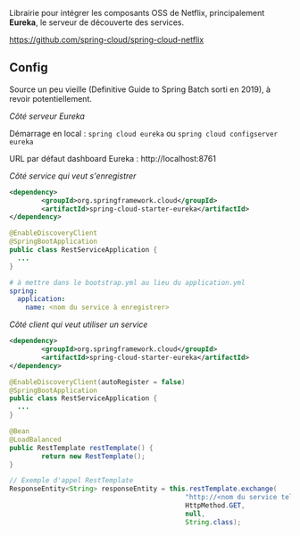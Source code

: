 Librairie pour intégrer les composants OSS de Netflix, principalement **Eureka**, le serveur de découverte des services.

https://github.com/spring-cloud/spring-cloud-netflix

## Config

Source un peu vieille (Definitive Guide to Spring Batch sorti en 2019), à revoir potentiellement.

*Côté serveur Eureka*

Démarrage en local : `spring cloud eureka` ou `spring cloud configserver eureka`

URL par défaut dashboard Eureka : http://localhost:8761

*Côté service qui veut s'enregistrer*

```xml
<dependency>
        <groupId>org.springframework.cloud</groupId>
        <artifactId>spring-cloud-starter-eureka</artifactId>
</dependency>
```

```java
@EnableDiscoveryClient
@SpringBootApplication
public class RestServiceApplication {
  ...
}
```

```yml
# à mettre dans le bootstrap.yml au lieu du application.yml
spring:
  application:
    name: <nom du service à enregistrer>
```

*Côté client qui veut utiliser un service*

```xml
<dependency>
        <groupId>org.springframework.cloud</groupId>
        <artifactId>spring-cloud-starter-eureka</artifactId>
</dependency>
```

```java
@EnableDiscoveryClient(autoRegister = false)
@SpringBootApplication
public class RestServiceApplication {
  ...
}

@Bean
@LoadBalanced
public RestTemplate restTemplate() {
        return new RestTemplate();
}

// Exemple d'appel RestTemplate
ResponseEntity<String> responseEntity = this.restTemplate.exchange(
                                            "http://<nom du service tel que enregistré dans Eureka>/<endpoint REST>",
                                            HttpMethod.GET,
                                            null,
                                            String.class);
```
